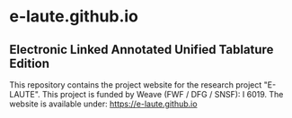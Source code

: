 # e-laute.github.io
## Electronic Linked Annotated Unified Tablature Edition

This repository contains the project website for the research project "E-LAUTE".
This project is funded by Weave (FWF / DFG / SNSF): I 6019.
The website is available under: https://e-laute.github.io
